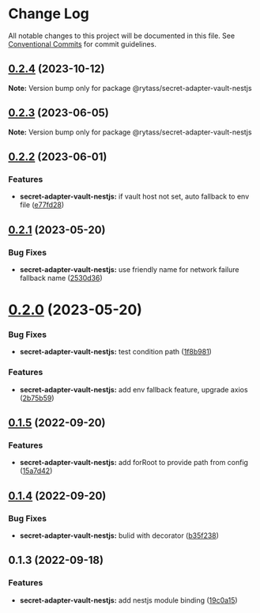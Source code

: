 # Change Log

All notable changes to this project will be documented in this file.
See [Conventional Commits](https://conventionalcommits.org) for commit guidelines.

## [0.2.4](https://github.com/Rytass/Utils/compare/@rytass/secret-adapter-vault-nestjs@0.2.3...@rytass/secret-adapter-vault-nestjs@0.2.4) (2023-10-12)

**Note:** Version bump only for package @rytass/secret-adapter-vault-nestjs





## [0.2.3](https://github.com/Rytass/Utils/compare/@rytass/secret-adapter-vault-nestjs@0.2.2...@rytass/secret-adapter-vault-nestjs@0.2.3) (2023-06-05)

**Note:** Version bump only for package @rytass/secret-adapter-vault-nestjs





## [0.2.2](https://github.com/Rytass/Utils/compare/@rytass/secret-adapter-vault-nestjs@0.2.1...@rytass/secret-adapter-vault-nestjs@0.2.2) (2023-06-01)


### Features

* **secret-adapter-vault-nestjs:** if vault host not set, auto fallback to env file ([e77fd28](https://github.com/Rytass/Utils/commit/e77fd28177adc3b7bdec830b1c9db827b9a44e35))





## [0.2.1](https://github.com/Rytass/Utils/compare/@rytass/secret-adapter-vault-nestjs@0.2.0...@rytass/secret-adapter-vault-nestjs@0.2.1) (2023-05-20)


### Bug Fixes

* **secret-adapter-vault-nestjs:** use friendly name for network failure fallback name ([2530d36](https://github.com/Rytass/Utils/commit/2530d360516b8ecb2a233c4f62e50e977802469b))





# [0.2.0](https://github.com/Rytass/Utils/compare/@rytass/secret-adapter-vault-nestjs@0.1.5...@rytass/secret-adapter-vault-nestjs@0.2.0) (2023-05-20)


### Bug Fixes

* **secret-adapter-vault-nestjs:** test condition path ([1f8b981](https://github.com/Rytass/Utils/commit/1f8b981ad321a60052b12fdc6fd27ca629c5bc30))


### Features

* **secret-adapter-vault-nestjs:** add env fallback feature, upgrade axios ([2b75b59](https://github.com/Rytass/Utils/commit/2b75b59926ad024a8c549bfdecaf49835df5a6f5))





## [0.1.5](https://github.com/Rytass/Utils/compare/@rytass/secret-adapter-vault-nestjs@0.1.4...@rytass/secret-adapter-vault-nestjs@0.1.5) (2022-09-20)


### Features

* **secret-adapter-vault-nestjs:** add forRoot to provide path from config ([15a7d42](https://github.com/Rytass/Utils/commit/15a7d4208e7d807015a7380a90749c21cf88bf49))





## [0.1.4](https://github.com/Rytass/Utils/compare/@rytass/secret-adapter-vault-nestjs@0.1.3...@rytass/secret-adapter-vault-nestjs@0.1.4) (2022-09-20)


### Bug Fixes

* **secret-adapter-vault-nestjs:** bulid with decorator ([b35f238](https://github.com/Rytass/Utils/commit/b35f23866cd4fe5c28030c9842455e51fdabf1a6))





## 0.1.3 (2022-09-18)


### Features

* **secret-adapter-vault-nestjs:** add nestjs module binding ([19c0a15](https://github.com/Rytass/Utils/commit/19c0a15a52b8c8729a0d4e6525ec51526f802859))
